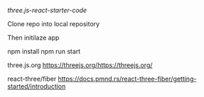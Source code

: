 *three.js-react-starter-code*

Clone repo into local repository

Then initilaze app

npm install
npm run start


three.js.org
https://threejs.org/https://threejs.org/

react-three/fiber
https://docs.pmnd.rs/react-three-fiber/getting-started/introduction

